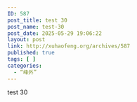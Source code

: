 ```yaml
---
ID: 587
post_title: test 30
post_name: test-30
post_date: 2025-05-29 19:06:22
layout: post
link: http://xuhaofeng.org/archives/587
published: true
tags: [ ]
categories:
  - “峰外”
---
```

test 30